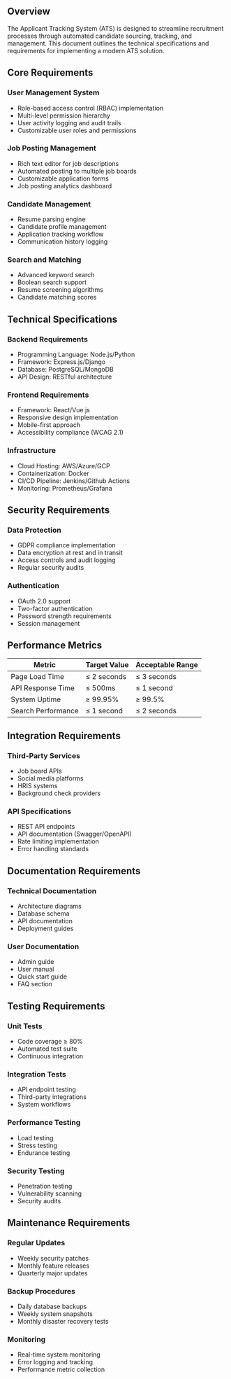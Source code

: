 ##  Overview

The Applicant Tracking System (ATS) is designed to streamline recruitment processes through automated candidate sourcing, tracking, and management. This document outlines the technical specifications and requirements for implementing a modern ATS solution.

##  Core Requirements

### User Management System

- Role-based access control (RBAC) implementation
- Multi-level permission hierarchy
- User activity logging and audit trails
- Customizable user roles and permissions

### Job Posting Management

- Rich text editor for job descriptions
- Automated posting to multiple job boards
- Customizable application forms
- Job posting analytics dashboard

### Candidate Management

- Resume parsing engine
- Candidate profile management
- Application tracking workflow
- Communication history logging

### Search and Matching

- Advanced keyword search
- Boolean search support
- Resume screening algorithms
- Candidate matching scores

##  Technical Specifications

### Backend Requirements

- Programming Language: Node.js/Python
- Framework: Express.js/Django
- Database: PostgreSQL/MongoDB
- API Design: RESTful architecture

### Frontend Requirements

- Framework: React/Vue.js
- Responsive design implementation
- Mobile-first approach
- Accessibility compliance (WCAG 2.1)

### Infrastructure

- Cloud Hosting: AWS/Azure/GCP
- Containerization: Docker
- CI/CD Pipeline: Jenkins/Github Actions
- Monitoring: Prometheus/Grafana

##  Security Requirements

### Data Protection

- GDPR compliance implementation
- Data encryption at rest and in transit
- Access controls and audit logging
- Regular security audits

### Authentication

- OAuth 2.0 support
- Two-factor authentication
- Password strength requirements
- Session management

##  Performance Metrics

| Metric | Target Value | Acceptable Range |
| --- | --- | --- |
| Page Load Time | ≤ 2 seconds | ≤ 3 seconds |
| API Response Time | ≤ 500ms | ≤ 1 second |
| System Uptime | ≥ 99.95% | ≥ 99.5% |
| Search Performance | ≤ 1 second | ≤ 2 seconds |

##  Integration Requirements

### Third-Party Services

- Job board APIs
- Social media platforms
- HRIS systems
- Background check providers

### API Specifications

- REST API endpoints
- API documentation (Swagger/OpenAPI)
- Rate limiting implementation
- Error handling standards

##  Documentation Requirements

### Technical Documentation

- Architecture diagrams
- Database schema
- API documentation
- Deployment guides

### User Documentation

- Admin guide
- User manual
- Quick start guide
- FAQ section

##  Testing Requirements

### Unit Tests

- Code coverage ≥ 80%
- Automated test suite
- Continuous integration

### Integration Tests

- API endpoint testing
- Third-party integrations
- System workflows

### Performance Testing

- Load testing
- Stress testing
- Endurance testing

### Security Testing

- Penetration testing
- Vulnerability scanning
- Security audits

##  Maintenance Requirements

### Regular Updates

- Weekly security patches
- Monthly feature releases
- Quarterly major updates

### Backup Procedures

- Daily database backups
- Weekly system snapshots
- Monthly disaster recovery tests

### Monitoring

- Real-time system monitoring
- Error logging and tracking
- Performance metric collection
